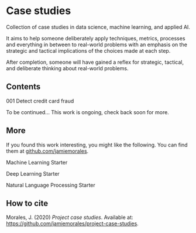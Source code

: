 # Case studies

Collection of case studies in data science, machine learning, and applied AI.

It aims to help someone deliberately apply techniques, metrics, processes and everything in between to real-world problems with an emphasis on the strategic and tactical implications of the choices made at each step. 

After completion, someone will have gained a reflex for strategic, tactical, and deliberate thinking about real-world problems.


## Contents

001 Detect credit card fraud

To be continued...
This work is ongoing, check back soon for more.

## More

If you found this work interesting, you might like the following. You can find them at [github.com/jamiemorales](https://github.com/jamiemorales).

Machine Learning Starter

Deep Learning Starter

Natural Language Processing Starter



## How to cite

Morales, J. (2020) *Project case studies*. Available at: https://github.com/jamiemorales/project-case-studies.

